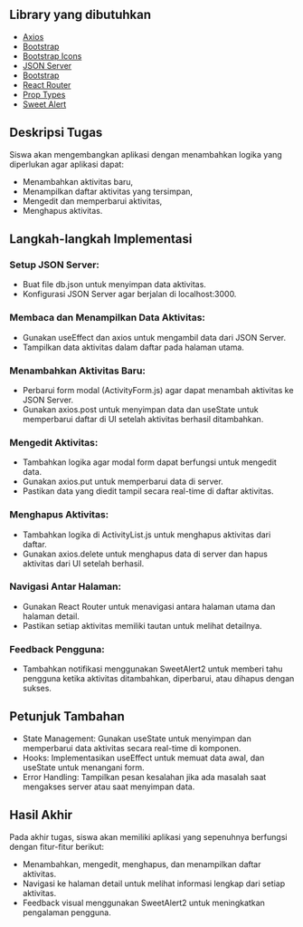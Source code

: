 ## Library yang dibutuhkan

- [Axios](https://www.npmjs.com/package/axios)
- [Bootstrap](https://getbootstrap.com/)
- [Bootstrap Icons](https://icons.getbootstrap.com/)
- [JSON Server](https://github.com/typicode/json-server)
- [Bootstrap](https://react-bootstrap.github.io/)
- [React Router](https://reactrouter.com/)
- [Prop Types](https://www.npmjs.com/package/prop-types)
- [Sweet Alert](https://sweetalert2.github.io/)

## Deskripsi Tugas

Siswa akan mengembangkan aplikasi dengan menambahkan logika yang diperlukan agar aplikasi dapat:

- Menambahkan aktivitas baru,
- Menampilkan daftar aktivitas yang tersimpan,
- Mengedit dan memperbarui aktivitas,
- Menghapus aktivitas.

## Langkah-langkah Implementasi

### Setup JSON Server:

- Buat file db.json untuk menyimpan data aktivitas.
- Konfigurasi JSON Server agar berjalan di localhost:3000.

### Membaca dan Menampilkan Data Aktivitas:

- Gunakan useEffect dan axios untuk mengambil data dari JSON Server.
- Tampilkan data aktivitas dalam daftar pada halaman utama.

### Menambahkan Aktivitas Baru:

- Perbarui form modal (ActivityForm.js) agar dapat menambah aktivitas ke JSON Server.
- Gunakan axios.post untuk menyimpan data dan useState untuk memperbarui daftar di UI setelah aktivitas berhasil ditambahkan.

### Mengedit Aktivitas:

- Tambahkan logika agar modal form dapat berfungsi untuk mengedit data.
- Gunakan axios.put untuk memperbarui data di server.
- Pastikan data yang diedit tampil secara real-time di daftar aktivitas.

### Menghapus Aktivitas:

- Tambahkan logika di ActivityList.js untuk menghapus aktivitas dari daftar.
- Gunakan axios.delete untuk menghapus data di server dan hapus aktivitas dari UI setelah berhasil.

### Navigasi Antar Halaman:

- Gunakan React Router untuk menavigasi antara halaman utama dan halaman detail.
- Pastikan setiap aktivitas memiliki tautan untuk melihat detailnya.

### Feedback Pengguna:

- Tambahkan notifikasi menggunakan SweetAlert2 untuk memberi tahu pengguna ketika aktivitas ditambahkan, diperbarui, atau dihapus dengan sukses.

## Petunjuk Tambahan

- State Management: Gunakan useState untuk menyimpan dan memperbarui data aktivitas secara real-time di komponen.
- Hooks: Implementasikan useEffect untuk memuat data awal, dan useState untuk menangani form.
- Error Handling: Tampilkan pesan kesalahan jika ada masalah saat mengakses server atau saat menyimpan data.

## Hasil Akhir

Pada akhir tugas, siswa akan memiliki aplikasi yang sepenuhnya berfungsi dengan fitur-fitur berikut:

- Menambahkan, mengedit, menghapus, dan menampilkan daftar aktivitas.
- Navigasi ke halaman detail untuk melihat informasi lengkap dari setiap aktivitas.
- Feedback visual menggunakan SweetAlert2 untuk meningkatkan pengalaman pengguna.
